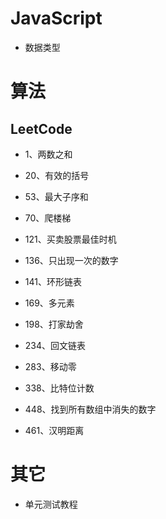 # JavaScript

- 数据类型
# 算法

## LeetCode

- 1、两数之和

- 20、有效的括号

- 53、最大子序和

- 70、爬楼梯

- 121、买卖股票最佳时机

- 136、只出现一次的数字

- 141、环形链表

- 169、多元素

- 198、打家劫舍

- 234、回文链表

- 283、移动零

- 338、比特位计数

- 448、找到所有数组中消失的数字

- 461、汉明距离

# 其它

- 单元测试教程
